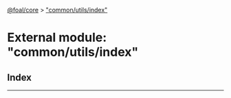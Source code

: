 [@foal/core](../README.md) > ["common/utils/index"](../modules/_common_utils_index_.md)

# External module: "common/utils/index"

## Index

---

